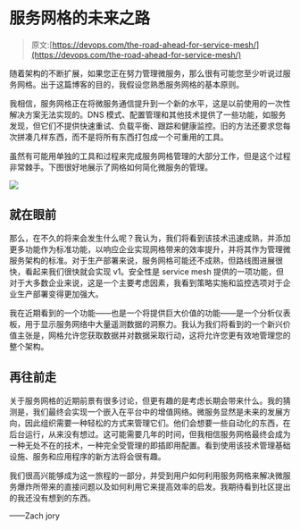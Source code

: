 # 服务网格的未来之路

> 原文:[https://devops.com/the-road-ahead-for-service-mesh/](https://devops.com/the-road-ahead-for-service-mesh/)

随着架构的不断扩展，如果您正在努力管理微服务，那么很有可能您至少听说过服务网格。出于这篇博客的目的，我假设您熟悉服务网格的基本原则。

我相信，服务网格正在将微服务通信提升到一个新的水平，这是以前使用的一次性解决方案无法实现的。DNS 模式、配置管理和其他技术提供了一些功能，如服务发现，但它们不提供快速重试、负载平衡、跟踪和健康监控。旧的方法还要求您每次拼凑几样东西，而不是将所有东西打包成一个可重用的工具。

虽然有可能用单独的工具和过程来完成服务网格管理的大部分工作，但是这个过程非常棘手。下图很好地展示了网格如何简化微服务的管理。

![](../Images/fa146ecee2cd812099f927884a223a15.png)

## **就在眼前**

那么，在不久的将来会发生什么呢？我认为，我们将看到该技术迅速成熟，并添加更多功能作为标准功能，以响应企业实现网格带来的效率提升，并将其作为管理微服务架构的标准。对于生产部署来说，服务网格可能还不成熟，但路线图进展很快，看起来我们很快就会实现 v1。安全性是 service mesh 提供的一项功能，但对于大多数企业来说，这是一个主要考虑因素，我看到策略实施和监控选项对于企业生产部署变得更加强大。

我在近期看到的一个功能——也是一个将提供巨大价值的功能——是一个分析仪表板，用于显示服务网络中大量遥测数据的洞察力。我认为我们将看到的一个新兴价值主张是，网格允许您获取数据并对数据采取行动，这将允许您更有效地管理您的整个架构。

## **再往前走**

关于服务网格的近期前景有很多讨论，但更有趣的是考虑长期会带来什么。我的猜测是，我们最终会实现一个嵌入在平台中的增值网络。微服务显然是未来的发展方向，因此组织需要一种轻松的方式来管理它们。他们会想要一些自动化的东西，在后台运行，从来没有想过。这可能需要几年的时间，但我相信服务网格最终会成为一种无处不在的技术，一种完全受管理的即插即用配置。看到使用该技术管理基础设施、服务和应用程序的新方法将会很有趣。

我们很高兴能够成为这一旅程的一部分，并受到用户如何利用服务网格来解决微服务爆炸所带来的直接问题以及如何利用它来提高效率的启发。我期待看到社区提出的我还没有想到的东西。

——Zach jory
